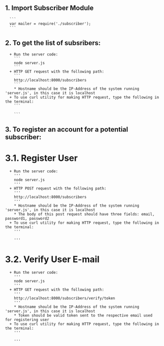 
## 1. Import Subscriber Module

      ```
      var mailer = require('./subscriber');
      ```

## 2. To get the list of subsribers:
      + Run the server code:
        ```
        node server.js 
        ```
      + HTTP GET request with the following path:
        ```
        http://localhost:8000/subscribers
        ```
        * Hostname should be the IP-Address of the system running 'server.js', in this case it is localhost
      + To use curl utility for making HTTP request, type the following in the terminal:
        ```
        
        ```

## 3. To register an account for a potential subscriber:
  # 3.1. Register User
      + Run the server code:
        '''
        node server.js 
        '''
      + HTTP POST request with the following path:
        '''
        http://localhost:8000/subscribers
        '''
        * Hostname should be the IP-Address of the system running 'server.js', in this case it is localhost
        * The body of this post request should have three fields: email, password1, password2 
      + To use curl utility for making HTTP request, type the following in the terminal:
        '''
        
        '''

  # 3.2. Verify User E-mail 
      + Run the server code:
        '''
        node server.js 
        '''
      + HTTP GET request with the following path:
        '''
        http://localhost:8000/subscribers/verify/token
        '''
        * Hostname should be the IP-Address of the system running 'server.js', in this case it is localhost
        * Token should be valid token sent to the respective email used for registering user
      + To use curl utility for making HTTP request, type the following in the terminal:
        '''
         
        '''

